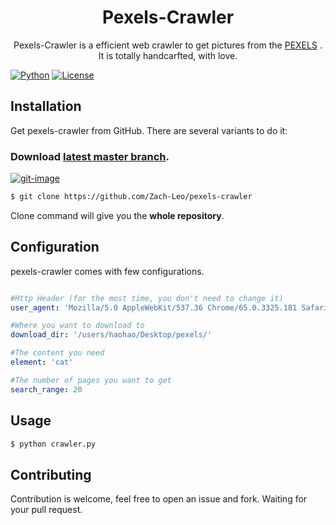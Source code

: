 <h1 align="center">Pexels-Crawler</h1>
<p align="center">Pexels-Crawler is a efficient web crawler to get pictures from the <a href="https://www.pexels.com/">PEXELS</a> . It is totally handcarfted, with love.</p>

[![Python](https://img.shields.io/badge/python-3.6-blue.svg)](https://opensource.org/licenses/MIT)
[![License](https://img.shields.io/github/license/mashape/apistatus.svg)](https://opensource.org/licenses/MIT)
## Installation

Get pexels-crawler from GitHub. There are several variants to do it:

### Download [latest master branch][download-latest-url].

   [![git-image]][git-url]

   ```sh
   $ git clone https://github.com/Zach-Leo/pexels-crawler
   ```

   Clone command will give you the **whole repository**. 

## Configuration

pexels-crawler comes with few configurations.

```yaml

#Http Header (for the most time, you don't need to change it)
user_agent: 'Mozilla/5.0 AppleWebKit/537.36 Chrome/65.0.3325.181 Safari/537.36'

#Where you want to download to
download_dir: '/users/haohao/Desktop/pexels/'

#The content you need
element: 'cat'

#The number of pages you want to get
search_range: 20

```

## Usage

   ```sh
   $ python crawler.py
   ```


## Contributing

Contribution is welcome, feel free to open an issue and fork. Waiting for your pull request.

[git-image]: https://img.shields.io/badge/install%20with%20-git-blue.svg
[curl-tar-image]: https://img.shields.io/badge/install%20with%20-curl%20%7C%20tar-blue.svg
[curl-tar-wget-image]: https://img.shields.io/badge/install%20with%20-curl%20%7C%20tar%20%7C%20wget-blue.svg
[git-url]: http://lmgtfy.com/?q=linux+git+install
[curl-tar-url]: http://lmgtfy.com/?q=linux+curl+tar+install
[curl-tar-wget-url]: http://lmgtfy.com/?q=linux+curl+tar+wget+install

[python]: https://img.shields.io/badge/python-3.6-blue.svg
[license]: https://img.shields.io/github/license/mashape/apistatus.svg



[download-latest-url]: https://github.com/Zach-Leo/pexels-crawler/archive/master.zip


